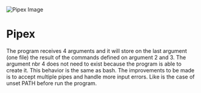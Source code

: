 <html lang="en">
    <head>
        <meta charset="UTF-8">
        <meta name="viewport" content="width=device-width, initial-scale=1.0">
    </head>
    <body>
        <div class="container text-center mt-5">
            <img src="https://www.42porto.com/wp-content/uploads/2024/08/42-Porto-Horizontal.png" class="img-fluid" alt="Pipex Image">
            <h1 class="mt-4">Pipex</h1>
            <p class="lead">
                The program receives 4 arguments and it will store on the last argument (one file) the result of the commands defined on argument 2 and 3. The argument nbr 4 does not need to exist because the program is able to create it. This behavior is the same as bash. The improvements to be made is to accept multiple pipes and handle more input errors. Like is the case of unset PATH before run the program.
            </p>
        </div>
    </body>
</html>